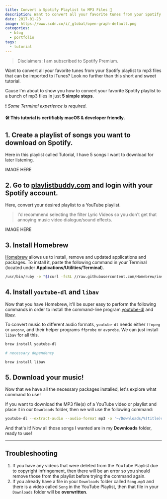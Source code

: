 ```yaml
---
title: Convert a Spotify Playlist to MP3 Files 🎵
description: Want to convert all your favorite tunes from your Spotify playlist to mp3 files that can be imported to iTunes? Look no further.
date: 2017-01-23
image: https://www.scdn.co/i/_global/open-graph-default.png
categories:
  - blog
  - portfolio
tags:
  - tutorial
---
```


> Disclaimers: I am subscribed to Spotify Premium.

Want to convert all your favorite tunes from your Spotify playlist to mp3 files that can be imported to iTunes? Look no further than this short and sweet tutorial.

Cause I'm about to show you how to convert your favorite Spotify playlist to a bunch of mp3 files in just **5 simple steps**.

❗ _Some Terminal experience is required._

**🛠 This tutorial is certifiably macOS & developer friendly.**

## 1. Create a playlist of songs you want to download on Spotify.

Here in this playlist called Tutorial, I have 5 songs I want to download for later listening.

IMAGE HERE

## 2. Go to [playlistbuddy.com](https://playlistbuddy.com/) and login with your Spotify account.

Here, convert your desired playlist to a YouTube playlist.

> I'd recommend selecting the filter Lyric Videos so you don't get that annoying music video dialogue/sound effects.

IMAGE HERE

## 3. Install Homebrew

[Homebrew](https://brew.sh/) allows us to install, remove and updated applications and packages. To install it, paste the following command in your Terminal (located under **Applications/Utilities/Terminal**).

```bash
/usr/bin/ruby -e "$(curl -fsSL //raw.githubusercontent.com/Homebrew/install/master/install)"
```

## 4. Install `youtube-dl` and `libav`

Now that you have Homebrew, it'll be super easy to perform the following commands in order to install the command-line program [youtube-dl](https://rg3.github.io/youtube-dl/) and [libav](https://libav.org/).

To convert music to different audio formats, `youtube-dl` needs either `ffmpeg` or `avconv`, and their helper programs `ffprobe` or `avprobe`. We can just install `libav` for all this.

```bash
brew install youtube-dl

# necessary dependency

brew install libav
```

## 5. Download your music!

Now that we have all the necessary packages installed, let's explore what command to use!

If you want to download the MP3 file(s) of a YouTube video or playlist and place it in our `Downloads` folder, then we will use the following command:

```bash
youtube-dl --extract-audio --audio-format mp3 -o '~/Downloads/%(title)s.%(ext)s' video_playlist_link
```

And that's it! Now all those songs I wanted are in my **Downloads** folder, ready to use!

---

## Troubleshooting

1.  If you have any videos that were deleted from the YouTube Playlist due to copyright infringement, then there will be an error so you should remove those from the playlist before trying the command again.
2.  If you already have a file in your `Downloads` folder called `Song.mp3` and there is a video called `Song` in the YouTube Playlist, then that file in your `Downloads` folder will be **overwritten**.
